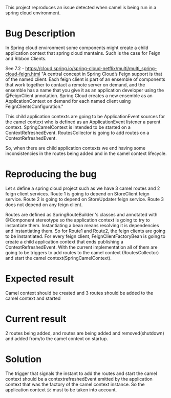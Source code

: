 This project reproduces an issue detected when camel is being run in a spring cloud environment. 
 
#  Bug Description
In Spring cloud environment some components might create a child application context that spring cloud mantains. Such is the case for Feign and Ribbon Clients. 

See 7.2 - https://cloud.spring.io/spring-cloud-netflix/multi/multi_spring-cloud-feign.html
"A central concept in Spring Cloud’s Feign support is that of the named client. Each feign client is part of an ensemble of components that work together to contact a remote server on demand, and the ensemble has a name that you give it as an application developer using the @FeignClient annotation. Spring Cloud creates a new ensemble as an ApplicationContext on demand for each named client using FeignClientsConfiguration."

This child application contexts are going to be ApplicationEvent sources for the camel context who is defined as an ApplicationEvent listener a parent context.
SpringCamelContext is intended to be started on a ContextRefreshedEvent.
RoutesCollector is going to add routes on a ContextRefreshedEvent.

So, when there are child application contexts we end having some inconsistencies in the routes being added and in the camel context lifecycle. 


# Reproducing the bug

Let s define a spring cloud project such as we have 3 camel routes and 2 feign client services.
Route 1 is going to depend on StoreClient feign service. 
Route 2 is going to depend on StoreUpdater feign service. 
Route 3 does not depend on any feign client. 

Routes are defined as SpringRouteBuilder 's classes and annotated with @Component stereotype so the application context is going to try to instantiate them. 
Instantiating a bean means resolving it is dependencies and instantiating them. So for Route1 and Route2, the feign clients are going to be instantiated. 
For every feign client, FeignClientFactoryBean is going to create a child application context that ends publishing a ContextRefreshedEvent. 
With the current implementation all of them are going to be triggers to add routes to the camel context (RoutesCollector) and start the camel context(SpringCamelContext).

# Expected result
Camel context should be created and 3 routes should be added to the camel context and started

# Current result
2 routes being added, and routes are being added and removed(shutdown) and added from/to the camel context on startup.

# Solution
The trigger that signals the instant to add the routes and start the camel context should be a contextrefreshedEvent emitted by the application context that was the factory of the camel context instance. 
So the application context `id` must to be taken into account.   
